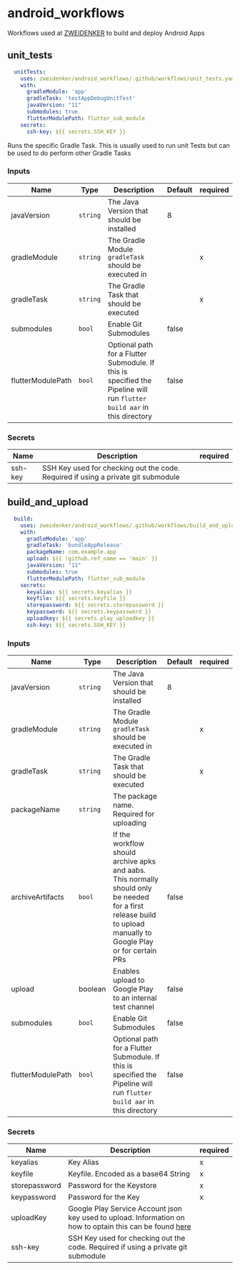 # android_workflows

Workflows used at [ZWEIDENKER](https://zweidenker.de) to build and deploy Android Apps

## unit_tests
```yaml
  unitTests:
    uses: zweidenker/android_workflows/.github/workflows/unit_tests.yaml@v1
    with:
      gradleModule: 'app'
      gradleTask: 'testAppDebugUnitTest'
      javaVersion: "11"
      submodules: true
      flutterModulePath: flutter_sub_module
    secrets:
      ssh-key: ${{ secrets.SSH_KEY }}
```

Runs the specific Gradle Task. This is usually used to run unit Tests but can be used to do perform other Gradle Tasks

### Inputs

| Name              | Type     | Description                                                                                                             | Default | required |
|-------------------|----------|-------------------------------------------------------------------------------------------------------------------------|---------|----------|
| javaVersion       | `string` | The Java Version that should be installed                                                                               | 8       |          |
| gradleModule      | `string` | The Gradle Module `gradleTask` should be executed in                                                                    |         | x        |
| gradleTask        | `string` | The Gradle Task that should be executed                                                                                 |         | x        |
| submodules        | `bool`   | Enable Git Submodules                                                                                                   | false   |          |
| flutterModulePath | `bool`   | Optional path for a Flutter Submodule. If this is specified the Pipeline will run `flutter build aar` in this directory | false   |          |

### Secrets
| Name    | Description                                                                       | required |
|---------|-----------------------------------------------------------------------------------|----------|
| ssh-key | SSH Key used for checking out the code. Required if using a private git submodule |          |


## build_and_upload
```yaml
  build:
    uses: zweidenker/android_workflows/.github/workflows/build_and_upload.yaml@v1
    with:
      gradleModule: 'app'
      gradleTask: 'bundleAppRelease'
      packageName: com.example.app
      upload: ${{ (github.ref_name == 'main' }}
      javaVersion: "11"
      submodules: true
      flutterModulePath: flutter_sub_module
    secrets:
      keyalias: ${{ secrets.keyalias }}
      keyfile: ${{ secrets.keyfile }}
      storepassword: ${{ secrets.storepassword }}
      keypassword: ${{ secrets.keypassword }}
      uploadkey: ${{ secrets.play_uploadkey }}
      ssh-key: ${{ secrets.SSH_KEY }}
```

### Inputs

| Name              | Type     | Description                                                                                                                                                      | Default | required |
|-------------------|----------|------------------------------------------------------------------------------------------------------------------------------------------------------------------|---------|----------|
| javaVersion       | `string` | The Java Version that should be installed                                                                                                                        | 8       |          |
| gradleModule      | `string` | The Gradle Module `gradleTask` should be executed in                                                                                                             |         | x        |
| gradleTask        | `string` | The Gradle Task that should be executed                                                                                                                          |         | x        |
| packageName       | `string` | The package name. Required for uploading                                                                                                                         |         |          |
| archiveArtifacts  | `bool`   | If the workflow should archive apks and aabs. This normally should only be needed for a first release build to upload manually to Google Play or for certain PRs | false   |          |
| upload            | boolean  | Enables upload to Google Play to an internal test channel                                                                                                        | false   |          |
| submodules        | `bool`   | Enable Git Submodules                                                                                                                                            | false   |          |
| flutterModulePath | `bool`   | Optional path for a Flutter Submodule. If this is specified the Pipeline will run `flutter build aar` in this directory                                          | false   |          |

### Secrets
| Name          | Description                                                                                                                                                   | required |
|---------------|---------------------------------------------------------------------------------------------------------------------------------------------------------------|----------|
| keyalias      | Key Alias                                                                                                                                                     | x        |
| keyfile       | Keyfile. Encoded as a base64 String                                                                                                                           | x        |
| storepassword | Password for the Keystore                                                                                                                                     | x        |
| keypassword   | Password for the Key                                                                                                                                          | x        |
| uploadKey     | Google Play Service Account json key used to upload. Information on how to optain this can be found [here](https://docs.fastlane.tools/actions/supply/#setup) |          |
| ssh-key       | SSH Key used for checking out the code. Required if using a private git submodule                                                                             |          |